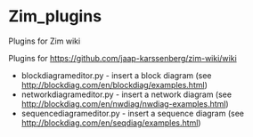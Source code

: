 # Zim_plugins
Plugins for Zim wiki

Plugins for https://github.com/jaap-karssenberg/zim-wiki/wiki

* blockdiagrameditor.py - insert a block diagram (see http://blockdiag.com/en/blockdiag/examples.html)
* networkdiagrameditor.py - insert a network diagram (see http://blockdiag.com/en/nwdiag/nwdiag-examples.html)
* sequencediagrameditor.py - insert a sequence diagram (see http://blockdiag.com/en/seqdiag/examples.html)

